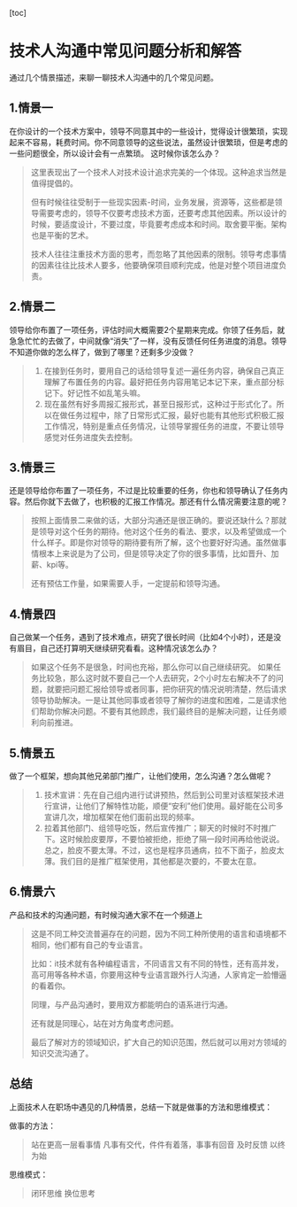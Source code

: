 [toc]



# 技术人沟通中常见问题分析和解答

通过几个情景描述，来聊一聊技术人沟通中的几个常见问题。

## 1.情景一

在你设计的一个技术方案中，领导不同意其中的一些设计，觉得设计很繁琐，实现起来不容易，耗费时间。你不同意领导的这些说法，虽然设计很繁琐，但是考虑的一些问题很全，所以设计会有一点繁琐。 这时候你该怎么办？

> 这里表现出了一个技术人对技术设计追求完美的一个体现。这种追求当然是值得提倡的。
>
> 但有时候往往受制于一些现实因素-时间，业务发展，资源等，这些都是领导需要考虑的，领导不仅要考虑技术方面，还要考虑其他因素。所以设计的时候，要适度设计，不要过度，毕竟要考虑成本和时间。取舍要平衡。架构也是平衡的艺术。
>
> 技术人往往注重技术方面的思考，而忽略了其他因素的限制。领导考虑事情的因素往往比技术人要多，他要确保项目顺利完成，他是对整个项目进度负责。

## 2.情景二

领导给你布置了一项任务，评估时间大概需要2个星期来完成。你领了任务后，就急急忙忙的去做了，中间就像“消失”了一样，没有反馈任何任务进度的消息。领导不知道你做的怎么样了，做到了哪里？还剩多少没做？

> 1. 在接到任务时，要用自己的话给领导复述一遍任务内容，确保自己真正理解了布置任务的内容。最好把任务内容用笔记本记下来，重点部分标记下。好记性不如乱笔头嘛。
> 2. 现在虽然有好多周报汇报形式，甚至日报形式，这种过于形式化了。所以在做任务过程中，除了日常形式汇报，最好也能有其他形式积极汇报工作情况，特别是重点任务情况，让领导掌握任务的进度，不要让领导感觉对任务进度失去控制。

## 3.情景三

还是领导给你布置了一项任务，不过是比较重要的任务，你也和领导确认了任务内容。然后你就下去做了，也积极的汇报工作情况。那还有什么情况需要注意的呢？

> 按照上面情景二来做的话，大部分沟通还是很正确的。要说还缺什么？那就是领导对这个任务的期待。他对这个任务的看法、要求，以及希望做成一个什么样子。即是你对领导的期待要有所了解，这个也要好好沟通。虽然做事情根本上来说是为了公司，但是领导决定了你的很多事情，比如晋升、加薪、kpi等。
>
> 还有预估工作量，如果需要人手，一定提前和领导沟通。

## 4.情景四

自己做某一个任务，遇到了技术难点，研究了很长时间（比如4个小时），还是没有眉目，自己还打算明天继续研究看看。这种情况该怎么办？

> 如果这个任务不是很急，时间也充裕，那么你可以自己继续研究。 如果任务比较急，那么这时就不要自己一个人去研究，2个小时左右解决不了的问题，就要把问题汇报给领导或者同事，把你研究的情况说明清楚，然后请求领导协助解决。一是让其他同事或者领导了解你的进度和困难，二是请求他们帮助你解决问题。不要有其他顾虑，我们最终目的是解决问题，让任务顺利向前推进。

## 5.情景五

做了一个框架，想向其他兄弟部门推广，让他们使用，怎么沟通？怎么做呢？

> 1. 技术宣讲：先在自己组内进行试讲预热，然后到公司里对该框架技术进行宣讲，让他们了解特性功能，顺便“安利”他们使用。最好能在公司多宣讲几次，增加框架在他们面前出现的频率。
> 2. 拉着其他部门、组领导吃饭，然后宣传推广；聊天的时候时不时推广下。这时候脸皮要厚，不要怕被拒绝，拒绝了隔一段时间再给他说说。总之，脸皮不要太薄。不过，这也是程序员通病，拉不下面子，脸皮太薄。我们目的是推广框架使用，其他都是次要的，不要太在意。

## 6.情景六

产品和技术的沟通问题，有时候沟通大家不在一个频道上

> 这是不同工种交流普遍存在的问题，因为不同工种所使用的语言和语境都不相同，他们都有自己的专业语言。
>
> 比如：it技术就有各种编程语言，不同语言又有不同的特性，还有高并发，高可用等各种术语，你要用这种专业语言跟外行人沟通，人家肯定一脸懵逼的看着你。
>
> 同理，与产品沟通时，要用双方都能明白的语系进行沟通。
>
> 还有就是同理心，站在对方角度考虑问题。
>
> 最后了解对方的领域知识，扩大自己的知识范围，然后就可以用对方领域的知识交流沟通了。

## 总结

上面技术人在职场中遇见的几种情景，总结一下就是做事的方法和思维模式：

做事的方法：

> 站在更高一层看事情
> 凡事有交代，件件有着落，事事有回音
> 及时反馈
> 以终为始

思维模式：

> 闭环思维
> 换位思考